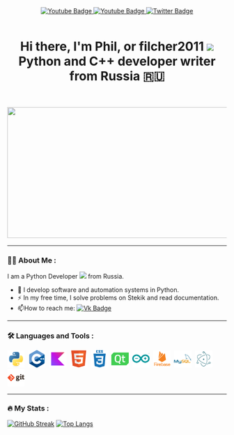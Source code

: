 <div id="badges" align="center">
  <a href="https://pypi.org/user/filcher2011/">
    <img src="https://img.shields.io/badge/PyPI-blue?style=for-the-badge&logo=pypi&logoColor=white" alt="Youtube Badge"/>
  </a>
  <a href="https://www.youtube.com/@filcher2011">
    <img src="https://img.shields.io/badge/YouTube-red?style=for-the-badge&logo=youtube&logoColor=white" alt="Youtube Badge"/>
  </a>
  <a href="https://vk.com/filcher2009">
    <img src="https://img.shields.io/badge/VK-blue?style=for-the-badge&logo=Vk&logoColor=white" alt="Twitter Badge"/>
  </a><br>
  <img src="https://komarev.com/ghpvc/?username=filcher2011&style=flat-square&color=blue" alt=""/>
</div>
<h1 align="center">
  Hi there, I'm Phil, or filcher2011
  <img src="https://media.giphy.com/media/hvRJCLFzcasrR4ia7z/giphy.gif" width="30px"/><br>
  Python and C++ developer writer from Russia 🇷🇺
</h1><br><br>
<div align="center">
  <img src="https://media.giphy.com/media/ZVik7pBtu9dNS/giphy.gif" width="600" height="300"/>
</div>

---

### :woman_technologist: About Me :
I am a Python Developer <img src="https://media.giphy.com/media/WUlplcMpOCEmTGBtBW/giphy.gif" width="30"> from Russia.
- :telescope: I develop software and automation systems in Python.
- :zap: In my free time, I solve problems on Stekik and read documentation.
- :mailbox:How to reach me: [![Vk Badge](https://img.shields.io/badge/-filcher2011-blue?style=flat&logo=Vk&logoColor=white)](https://vk.com/filcher2009)

---

### :hammer_and_wrench: Languages and Tools :
<div>
  <img src="https://github.com/devicons/devicon/blob/master/icons/python/python-original.svg" title="Python" alt="Python" width="40" height="40"/>&nbsp;
  <img src="https://github.com/devicons/devicon/blob/master/icons/cplusplus/cplusplus-original.svg" title="C++" alt="C++" width="40" height="40"/>&nbsp;
  <img src="https://github.com/devicons/devicon/blob/master/icons/kotlin/kotlin-original.svg" title="Kotlin" alt="Kotlin" width="40" height="40"/>&nbsp;
  <img src="https://github.com/devicons/devicon/blob/master/icons/html5/html5-original.svg" title="HTML5" alt="HTML" width="40" height="40"/>&nbsp;
  <img src="https://github.com/devicons/devicon/blob/master/icons/css3/css3-plain-wordmark.svg"  title="CSS3" alt="CSS" width="40" height="40"/>&nbsp;
  <img src="https://github.com/devicons/devicon/blob/master/icons/qt/qt-original.svg" title="Qt" alt="Qt" width="40" height="40"/>&nbsp;
  <img src="https://github.com/devicons/devicon/blob/master/icons/arduino/arduino-original.svg" title="Arduino" alt="Arduino" width="40" height="40"/>&nbsp;
  <img src="https://github.com/devicons/devicon/blob/master/icons/firebase/firebase-plain-wordmark.svg" title="Firebase" alt="Firebase" width="40" height="40"/>&nbsp;
  <img src="https://github.com/devicons/devicon/blob/master/icons/mysql/mysql-original-wordmark.svg" title="MySQL"  alt="MySQL" width="40" height="40"/>&nbsp;
  <img src="https://github.com/devicons/devicon/blob/master/icons/electron/electron-original.svg" title="Electron"  alt="Electron" width="40" height="40"/>&nbsp;
  <img src="https://github.com/devicons/devicon/blob/master/icons/git/git-original-wordmark.svg" title="Git" alt="Git" width="40" height="40"/>
</div>

---

### :fire: My Stats :
[![GitHub Streak](http://github-readme-streak-stats.herokuapp.com?user=filcher2011&theme=dark&background=000000)](https://git.io/streak-stats)
[![Top Langs](https://github-readme-stats.vercel.app/api/top-langs/?username=filcher2011&layout=compact&theme=vision-friendly-dark)](https://github.com/anuraghazra/github-readme-stats)


<!--
**filcher2011/filcher2011** is a ✨ _special_ ✨ repository because its `README.md` (this file) appears on your GitHub profile.

Here are some ideas to get you started:

- 🔭 I’m currently working on ...
- 🌱 I’m currently learning ...
- 👯 I’m looking to collaborate on ...
- 🤔 I’m looking for help with ...
- 💬 Ask me about ...
- 📫 How to reach me: ...
- 😄 Pronouns: ...
- ⚡ Fun fact: ...
-->
